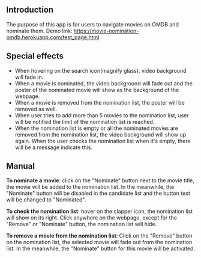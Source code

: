 ## Introduction

The purpose of this app is for users to navigate movies on OMDB and nominate them.
Demo link: https://movie-nomination-omdb.herokuapp.com/test_page.html

## Special effects

- When hovering on the search icon(magnify glass), video background will fade in.
- When a movie is nominated, the video background will fade out and the poster of the nominated movie will show as the background of the webpage.
- When a movie is removed from the nomination list, the poster will be removed as well.
- When user tries to add more than 5 movies to the nomination list, user will be notified the limit of the nomination list is reached.
- When the nomination list is empty or all the nominated movies are removed from the nomination list, the video background will show up again.
When the user checks the nomination list when it's empty, there will be a message indicate this.

## Manual

**To nominate a movie**: click on the "Nominate" button next to the movie title, the movie will be added to the nomination list. In the meanwhile, the "Nominate" button will be disabled in the candidate list and the button text will be changed to "Nominated".

**To check the nomination list**: hover on the clapper icon, the nomination list will show on its right. Click anywhere on the webpage, except for the "Remove" or "Nominate" button, the nomination list will hide.

**To remove a movie from the nomination list**: Click on the "Remove" button on the nomination list, the selected movie will fade out from the nomination list. In the meanwhile, the "Nominate" button for this movie will be activated.

